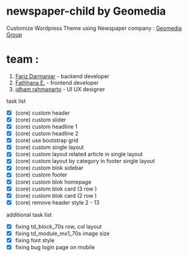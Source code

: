 # newspaper-child by Geomedia
Customize Wordpress Theme using Newspaper
company : [Geomedia Group](https://geomedia.id/)

# team :
1. [Fariz Darmaniar](https://www.linkedin.com/in/haromy/) - backend developer
2. [Fathhana E.](https://www.linkedin.com/in/fathhana-euclidea/) - frontend developer
3. [idham rahmanarto](https://www.linkedin.com/in/idham-rahmanarto-1257a348/) - UI UX designer

task list
- [x] \(core) custom header
- [x] \(core) custom slider
- [x] \(core) custom headline 1
- [x] \(core) custom headline 2
- [x] \(core) use bootstrap grid
- [x] \(core) custom single layout
- [x] \(core) custom layout related article in single layout
- [x] \(core) custom layout by category in footer single layout
- [x] \(core) custom blok sidebar
- [x] \(core) custom footer
- [x] \(core) custom blok homepage
- [x] \(core) custom blok card (3 row )
- [x] \(core) custom blok card (2 row )
- [x] \(core) remove header style 2 - 13

additional task list
- [x] fixing td_block_70s  row, col layout
- [x] fixing td_module_mx1_70s image size
- [x] fixing font style
- [x] fixing bug login page on mobile
